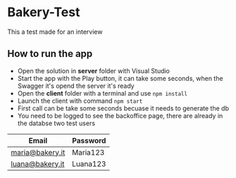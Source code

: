 # Bakery-Test

This a test made for an interview

## How to run the app
  * Open the solution in __server__ folder with Visual Studio
  * Start the app with the Play button, it can take some seconds, when the Swagger it's opend the server it's ready
  * Open the __client__ folder with a terminal and use `npm install`
  * Launch the client with command `npm start`
  * First call can be take some seconds becuase it needs to generate the db
  * You need to be logged to see the backoffice page, there are already in the databse two test users
  
  Email  | Password
  ------------- | -------------
  maria@bakery.it  | Maria123
  luana@bakery.it  | Luana123
